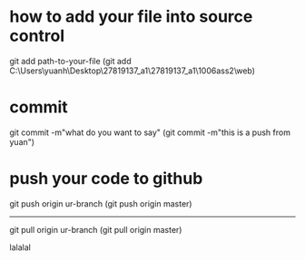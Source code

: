 # how to add your file into source control
git add path-to-your-file (git add C:\Users\yuanh\Desktop\27819137_a1\27819137_a1\1006ass2\web)

# commit
git commit -m"what do you want to say" (git commit -m"this is a push from yuan")


# push your code to github
git push origin ur-branch (git push origin master)


---
git pull origin ur-branch (git pull origin master)

lalalal

